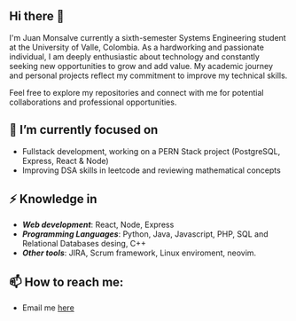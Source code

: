 ## Hi there 👋

I'm Juan Monsalve currently a sixth-semester Systems Engineering student at the University of Valle, Colombia. As a hardworking and passionate individual, I am deeply enthusiastic about technology and constantly seeking new opportunities to grow and add value. My academic journey and personal projects reflect my commitment to improve my technical skills.

Feel free to explore my repositories and connect with me for potential collaborations and professional opportunities.

## 🔭 I’m currently focused on
+ Fullstack development, working on a PERN Stack project (PostgreSQL, Express, React & Node)
+ Improving DSA skills in leetcode and reviewing mathematical concepts

## ⚡ Knowledge in
+ ***Web development***: React, Node, Express
+ ***Programming Languages***: Python, Java, Javascript, PHP, SQL and Relational Databases desing, C++
+ ***Other tools***: JIRA, Scrum framework, Linux enviroment, neovim.

## 📫 How to reach me:
+ Email me [here](mailto:juanmonsalve@protonmail.com)
<!--
**jfmonsa/jfmonsa** is a ✨ _special_ ✨ repository because its `README.md` (this file) appears on your GitHub profile.

Here are some ideas to get you started:

- 🔭 I’m currently working on ...
- 🌱 I’m currently learning ...
- 👯 I’m looking to collaborate on ...
- 🤔 I’m looking for help with ...
- 💬 Ask me about ...
- 📫 How to reach me: ...
- 😄 Pronouns: ...
- ⚡ Fun fact: ...
-->
